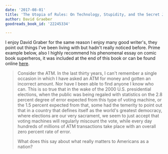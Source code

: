 ```yaml
---
date: '2017-08-01'
title: 'The Utopia of Rules: On Technology, Stupidity, and the Secret Joys of Bureaucracy'
author: David Graeber
goodreads_book_id: '22245334'

---
```

I enjoy David Graber for the same reason I enjoy many good writer's, they point out things I've been living with but hadn't really noticed before. Prime example below, also I highly recommend his phenomenal essay on comic book superheros, it was included at the end of this book or can be found online <a href="http://dedicto.com/wordpress1/dde/2012/10/28/batman-constituent-power/">here</a>.


<blockquote>
Consider the ATM. In the last thirty years, I can't remember a single occasion in which I have asked an ATM for money and gotten an incorrect amount. Nor have I been able to find anyone I know who can. This is so true that in the wake of the 2000 U.S. presidential elections, when the public was being regaled with statistics on the 2.8 percent degree of error expected from this type of voting machine, or the 1.5 percent expected from that, some had the temerity to point out that in a country that defines itself as the world's greatest democracy, where elections are our very sacrament, we seem to just accept that voting machines will regularly miscount the vote, while every day hundreds of millions of ATM transactions take place with an overall zero percent rate of error.

What does this say about what really matters to Americans as a nation?
</blockquote>
